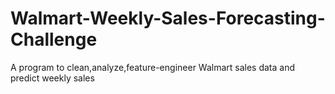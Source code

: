 # Walmart-Weekly-Sales-Forecasting-Challenge
A program to clean,analyze,feature-engineer Walmart sales data and predict weekly sales
